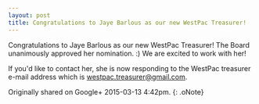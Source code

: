 ```yaml
---
layout: post
title: Congratulations to Jaye Barlous as our new WestPac Treasurer!
---
```


Congratulations to Jaye Barlous as our new WestPac Treasurer! The Board unanimously approved her nomination. :) We are excited to work with her!

If you'd like to contact her, she is now responding to the WestPac treasurer e-mail address which is [westpac.treasurer@gmail.com](mailto:westpac.treasurer@gmail.com).

Originally shared on Google+ 2015-03-13 4:42pm.
{: .oNote}

